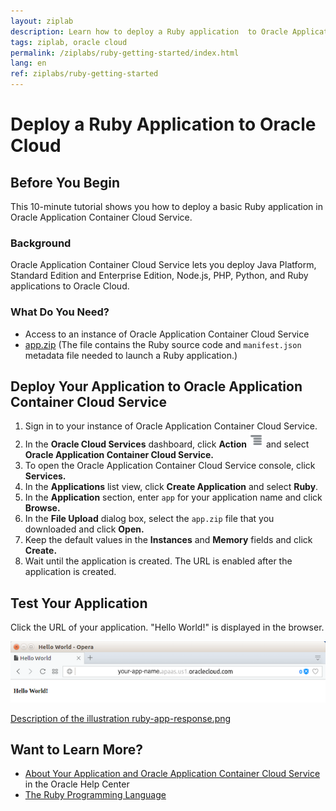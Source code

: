 ```yaml
---
layout: ziplab
description: Learn how to deploy a Ruby application  to Oracle Application Container Cloud Service.
tags: ziplab, oracle cloud
permalink: /ziplabs/ruby-getting-started/index.html
lang: en
ref: ziplabs/ruby-getting-started
---
```

# Deploy a Ruby Application to Oracle Cloud #

## Before You Begin ##
This 10-minute tutorial shows you how to deploy a basic Ruby application in Oracle Application Container Cloud Service.

### Background ###
Oracle Application Container Cloud Service lets you deploy Java Platform, Standard Edition and Enterprise Edition, Node.js, PHP, Python, and Ruby applications to Oracle Cloud.

### What Do You Need? ###
* Access to an instance of Oracle Application Container Cloud Service
* [app.zip](app.zip) (The file contains the Ruby source code and `manifest.json` metadata file needed to launch a Ruby application.)

## Deploy Your Application to Oracle Application Container Cloud Service ##

1. Sign in to your instance of Oracle Application Container Cloud Service.
2. In the **Oracle Cloud Services** dashboard, click **Action** ![hamburger.png](img/hamburger.png) and select **Oracle Application Container Cloud Service.**
3. To open the Oracle Application Container Cloud Service console, click **Services.**
4. In the **Applications** list view, click **Create Application** and select **Ruby**.
5. In the **Application** section, enter `app` for your application name and click **Browse.**
6. In the **File Upload** dialog box, select the `app.zip` file that you downloaded and click **Open.**
7. Keep the default values in the **Instances** and **Memory** fields and click **Create.**
8. Wait until the application is created. The URL is enabled after the application is created.

## Test Your Application ##

Click the URL of your application. "Hello World!" is displayed in the browser.

   ![ruby-app-response.png](img/ruby-app-response.png)

   [Description of the illustration ruby-app-response.png](files/ruby-app-response.png)

## Want to Learn More? ##
* [About Your Application and Oracle Application Container Cloud Service](http://www.oracle.com/pls/topic/lookup?ctx=cloud&id=DVCJV-GUID-B477F7D6-C132-4CAF-97F4-75C13EFC538E) in the Oracle Help Center
* [The Ruby Programming Language](https://www.ruby-lang.org/)
